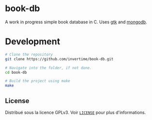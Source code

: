 # book-db

A work in progress simple book database in C.
Uses [gtk](https://www.gtk.org/) and [mongodb](https://www.mongodb.com/).

# Development

```bash
# Clone the repository
git clone https://github.com/invertime/book-db.git

# Navigate into the folder, if not done.
cd book-db

# Build the project using make
make
```

## License


Distribué sous la licence GPLv3. Voir [`LICENSE`](LICENSE) pour plus d'informations.
